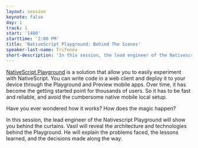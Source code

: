 ```yaml
---
layout: session
keynote: false
day: 1
track: 1
start: '1400'
starttime: '2:00 PM'
title: 'NativeScript Playground: Behind The Scenes'
speaker-last-name: Trifonov
short-description: 'In this session, the lead engineer of the Nativescript Playground will show you behind the curtains. Vasil will reveal the architecture and technologies behind the Playground. He will explain the problems faced, the lessons learned, and the decisions made along the way.'
---
```


[NativeScript Playground](http://play.nativescript.org) is a solution that allow you to easily experiment with NativeScript. You can write code in a web client and deploy it to your device through the Playground and Preview mobile apps. Over time, it has become the getting started point for thousands of users. So it has to be fast and reliable, and avoid the cumbersome native mobile local setup.

Have you ever wondered how it works? How does the magic happen?

In this session, the lead engineer of the Nativescript Playground will show you behind the curtains. Vasil will reveal the architecture and technologies behind the Playground. He will explain the problems faced, the lessons learned, and the decisions made along the way.
